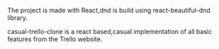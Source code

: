 The project is made with React,dnd is build using react-beautiful-dnd library.

casual-trello-clone is a react based,casual implementation of all basic features from the Trello website.
